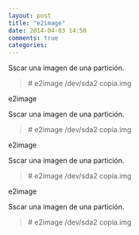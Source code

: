 ```yaml
---
layout: post
title: "e2image"
date: 2014-04-03 14:50
comments: true
categories: 
---
```

Sscar una imagen de una partición.

>\# e2image /dev/sda2 copia.img

e2image

Sscar una imagen de una partición.

>\# e2image /dev/sda2 copia.img

e2image

Sscar una imagen de una partición.

>\# e2image /dev/sda2 copia.img

e2image

Sscar una imagen de una partición.

>\# e2image /dev/sda2 copia.img

